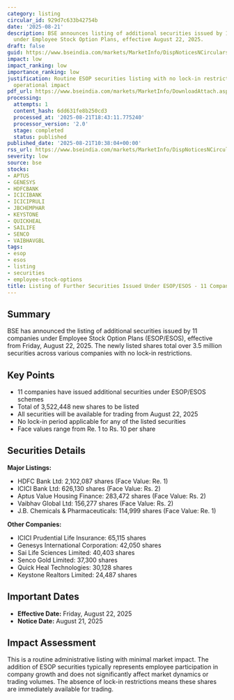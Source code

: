 ```yaml
---
category: listing
circular_id: 929d7c633b42754b
date: '2025-08-21'
description: BSE announces listing of additional securities issued by 11 companies
  under Employee Stock Option Plans, effective August 22, 2025.
draft: false
guid: https://www.bseindia.com/markets/MarketInfo/DispNoticesNCirculars.aspx?Noticeid={A780FFCD-5A78-4EFF-B6CD-A70C4D65619A}&noticeno=20250821-20&dt=08/21/2025&icount=20&totcount=73&flag=0
impact: low
impact_ranking: low
importance_ranking: low
justification: Routine ESOP securities listing with no lock-in restrictions or market
  operational impact
pdf_url: https://www.bseindia.com/markets/MarketInfo/DownloadAttach.aspx?id=20250821-20&attachedId=
processing:
  attempts: 1
  content_hash: 6dd631fe8b250cd3
  processed_at: '2025-08-21T18:43:11.775240'
  processor_version: '2.0'
  stage: completed
  status: published
published_date: '2025-08-21T10:38:04+00:00'
rss_url: https://www.bseindia.com/markets/MarketInfo/DispNoticesNCirculars.aspx?Noticeid={A780FFCD-5A78-4EFF-B6CD-A70C4D65619A}&noticeno=20250821-20&dt=08/21/2025&icount=20&totcount=73&flag=0
severity: low
source: bse
stocks:
- APTUS
- GENESYS
- HDFCBANK
- ICICIBANK
- ICICIPRULI
- JBCHEMPHAR
- KEYSTONE
- QUICKHEAL
- SAILIFE
- SENCO
- VAIBHAVGBL
tags:
- esop
- esos
- listing
- securities
- employee-stock-options
title: Listing of Further Securities Issued Under ESOP/ESOS - 11 Companies
---
```


## Summary

BSE has announced the listing of additional securities issued by 11 companies under Employee Stock Option Plans (ESOP/ESOS), effective from Friday, August 22, 2025. The newly listed shares total over 3.5 million securities across various companies with no lock-in restrictions.

## Key Points

- 11 companies have issued additional securities under ESOP/ESOS schemes
- Total of 3,522,448 new shares to be listed
- All securities will be available for trading from August 22, 2025
- No lock-in period applicable for any of the listed securities
- Face values range from Re. 1 to Rs. 10 per share

## Securities Details

**Major Listings:**
- HDFC Bank Ltd: 2,102,087 shares (Face Value: Re. 1)
- ICICI Bank Ltd: 626,130 shares (Face Value: Rs. 2)
- Aptus Value Housing Finance: 283,472 shares (Face Value: Rs. 2)
- Vaibhav Global Ltd: 156,277 shares (Face Value: Rs. 2)
- J.B. Chemicals & Pharmaceuticals: 114,999 shares (Face Value: Re. 1)

**Other Companies:**
- ICICI Prudential Life Insurance: 65,115 shares
- Genesys International Corporation: 42,050 shares
- Sai Life Sciences Limited: 40,403 shares
- Senco Gold Limited: 37,300 shares
- Quick Heal Technologies: 30,128 shares
- Keystone Realtors Limited: 24,487 shares

## Important Dates

- **Effective Date:** Friday, August 22, 2025
- **Notice Date:** August 21, 2025

## Impact Assessment

This is a routine administrative listing with minimal market impact. The addition of ESOP securities typically represents employee participation in company growth and does not significantly affect market dynamics or trading volumes. The absence of lock-in restrictions means these shares are immediately available for trading.